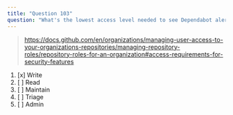 ```yaml
---
title: "Question 103"
question: "What's the lowest access level needed to see Dependabot alerts in a repository within an organization?"
---
```



> https://docs.github.com/en/organizations/managing-user-access-to-your-organizations-repositories/managing-repository-roles/repository-roles-for-an-organization#access-requirements-for-security-features
1. [x] Write
1. [ ] Read
1. [ ] Maintain
1. [ ] Triage
1. [ ] Admin
